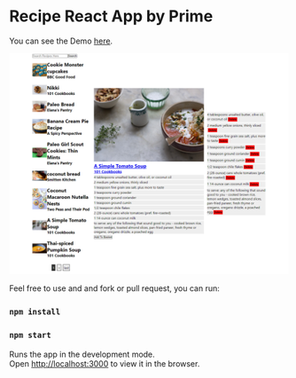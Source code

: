 # Recipe React App by Prime

You can see the Demo [here](https://food-react-app.web.app/).

![food-react-app](food-react-app.png)

Feel free to use and and fork or pull request, you can run:

### `npm install`

### `npm start`

Runs the app in the development mode.\
Open [http://localhost:3000](http://localhost:3000) to view it in the browser.
